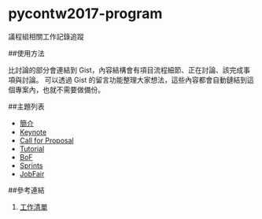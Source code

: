 # pycontw2017-program

議程組相關工作記錄追蹤

##使用方法

比討論的部分會連結到 Gist，內容結構會有項目流程細節、正在討論、該完成事項與討論。
可以透過 Gist 的留言功能整理大家想法，這些內容都會自動鏈結到這個專案內，也就不需要做備份。


##主題列表
* [簡介](README.md)
* [Keynote](https://gist.github.com/chairco/65679bdd5e792ae24bb3aa813ef59290/c51295444b22b48fee7a2eb8c29a5022b6ae69e9)
* [Call for Proposal](https://gist.github.com/chairco/7360f60a6396e6e7fddf056ff2b8b70a/26da4f624e873298ae91cb45d6c93c2913c7720b)
* [Tutorial](https://gist.github.com/chairco/d0911f60e1be2ee2540dc235f7676fbc/bd51f238d5bebee8279109f6fc737ca508c75b50)
* [BoF](https://gist.github.com/chairco/48f959c681d25617c60e4d3374b26992)
* [Sprints](https://gist.github.com/chairco/8d96f455786c50e8aed04d343105ccb0/cd721eeceeb2c7798d50bb0a4e4c2343dad34161)
* [JobFair](https://gist.github.com/chairco/615d302fae03e9a368c0cd3d3988cc29/428b6b2abeeaa288ca272d16d2e40187a5e6706d)
 

##參考連結
1. [工作清單](https://docs.google.com/document/d/1hCUG9Qg0fRrys1S3tZ4tzxmdSxBrYYJuRSo3F8hgpHs/edit?usp=drive_web)

